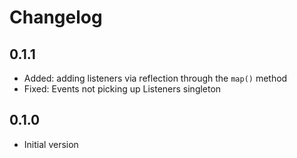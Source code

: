 # Changelog

## 0.1.1

- Added: adding listeners via reflection through the `map()` method
- Fixed: Events not picking up Listeners singleton

## 0.1.0

- Initial version

